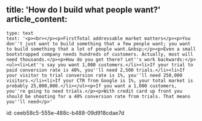 title: 'How do I build what people want?'
article_content:
  -
    type: text
    text: '<p><br></p><p>FirstTotal addressable market matters</p><p>You don''t just want to build something that a few people want; you want to build something that a lot of people want.&nbsp;</p><p>Even a small bootstrapped company needs hundreds of customers. Actually, most will need thousands.</p><p>How do you get there? Let''s work backwards:</p><ul><li>Let''s say you want 1,000 customers.</li><li>If your trial to paid conversion rate is 40%, you''ll need 2,500 trials.</li><li>If your visitor to trial conversion rate is 1%, you''ll need 250,000 visitors.</li><li>If your CTR from Google is 1%, your total market is probably 25,000,000.</li></ul><p>If you want a 1,000 customers, you''re going to need trials.</p><p>With credit card up front you should be shooting for a 40% conversion rate from trials. That means you''ll need</p>'
id: ceeb58c5-555e-488c-b488-09d918cdae7d
